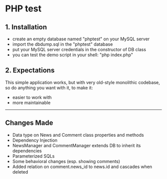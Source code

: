 # PHP test

## 1. Installation

  - create an empty database named "phptest" on your MySQL server
  - import the dbdump.sql in the "phptest" database
  - put your MySQL server credentials in the constructor of DB class
  - you can test the demo script in your shell: "php index.php"

## 2. Expectations

This simple application works, but with very old-style monolithic codebase, so do anything you want with it, to make it:

  - easier to work with
  - more maintainable

---

## Changes Made
- Data type on News and Comment class properties and methods
- Dependency Injection
- NewsManager and CommentManager extends DB to inherit its dependencies
- Parameterized SQLs
- Some behavioral changes (esp. showing comments)
- Added relation on comment.news_id to news.id and cascades when deleted
